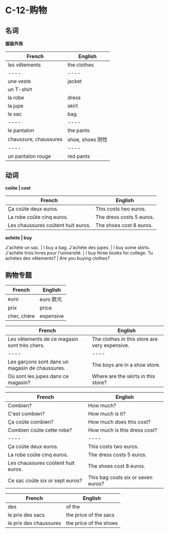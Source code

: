 # C-12-购物

## 名词

**服装外饰**

French | English
---- | ----
les vêtements | the clothes
---- | ----
une veste | jacket
un T-shirt | 
la robe | dress
la jupe | skirt
le sac | bag
---- | ----
le pantalon | the pants
chaussure, chaussures | shoe, shoes 阴性
---- | ----
un pantalon rouge | red pants

## 动词

**coûte | cost**

French | English
---- | ----
Ça coûte deux euros. | This costs two euros.
La robe coûte cinq euros. | The dress costs 5 euros.
Les chaussures coûtent huit euros. | The shoes cost 8 euros. 

**achète | buy**

J'achète un sac. | I buy a bag.
J'achète des jupes. | I buy some skirts.
J'achète trois livres pour l'université. | I buy three books for college.
Tu achètes des vêtements? | Are you buying clothes?

## 购物专题

French | English
---- | ----
euro | euro 欧元
prix | price
cher, chère | expensive

French | English
---- | ----
Les vêtements de ce magasin sont très chers. | The clothes in this store are very expensive.
---- | ---- 
Les garçons sont dans un magasin de chaussures. | The boys are in a shoe store.
Où sont les jupes dans ce magasin? | Where are the skirts in this store?

French | English
---- | ----
Combien? | How much?
C'est combien? | How much is it?
Ça coûte combien? | How much does this cost?
Combien coûte cette robe? | How much is this dress cost?
---- | ----
Ça coûte deux euros. | This costs two euros.
La robe coûte cinq euros. | The dress costs 5 euros.
Les chaussures coûtent huit euros. | The shoes cost 8 euros. 
Ce sac coûte six or sept euros? | This bag costs six or seven euros?

French | English
---- | ----
des | of the
le prix des sacs | the price of the sacs
le prix des chaussures | the price of the shoes